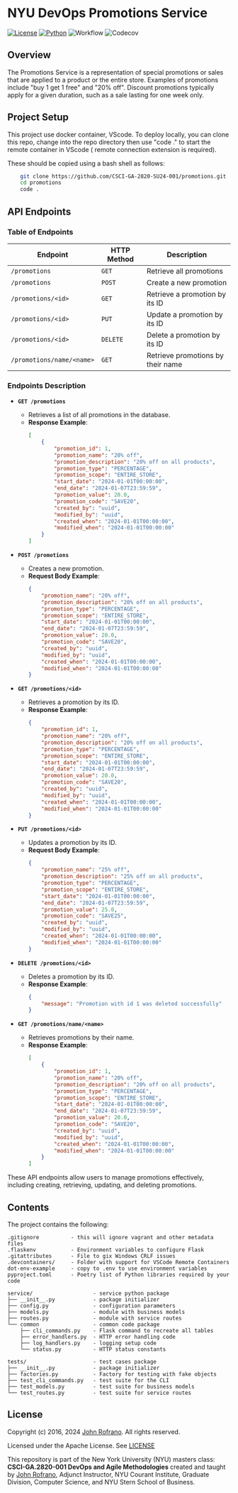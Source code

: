 # NYU DevOps Promotions Service

[![License](https://img.shields.io/badge/License-Apache_2.0-blue.svg)](https://opensource.org/licenses/Apache-2.0)
[![Python](https://img.shields.io/badge/Language-Python-blue.svg)](https://python.org/)
![Workflow](https://github.com/CSCI-GA-2820-SU24-001/promotions/actions/workflows/workflow.yml/badge.svg)
![Codecov](https://codecov.io/github/CSCI-GA-2820-SU24-001/promotions/graph/badge.svg?)

## Overview

The Promotions Service is a representation of special promotions or sales that are applied to a product or the entire store. Examples of promotions include "buy 1 get 1 free" and "20% off". Discount promotions typically apply for a given duration, such as a sale lasting for one week only.

## Project Setup

This project use docker container, VScode. To deploy locally, you can clone this repo, change into the repo directory then use "code ." to start the remote container in VScode ( remote connection extension is required).

These should be copied using a bash shell as follows:

```bash
    git clone https://github.com/CSCI-GA-2820-SU24-001/promotions.git
    cd promotions
    code .
```

## API Endpoints

### Table of Endpoints

| Endpoint               | HTTP Method | Description                                      |
|------------------------|-------------|--------------------------------------------------|
| `/promotions`          | `GET`       | Retrieve all promotions                          |
| `/promotions`          | `POST`      | Create a new promotion                           |
| `/promotions/<id>`     | `GET`       | Retrieve a promotion by its ID                   |
| `/promotions/<id>`     | `PUT`       | Update a promotion by its ID                     |
| `/promotions/<id>`     | `DELETE`    | Delete a promotion by its ID                     |
| `/promotions/name/<name>` | `GET`    | Retrieve promotions by their name                |

### Endpoints Description

- **`GET /promotions`**
  - Retrieves a list of all promotions in the database.
  - **Response Example**:
    ```json
    [
        {
            "promotion_id": 1,
            "promotion_name": "20% off",
            "promotion_description": "20% off on all products",
            "promotion_type": "PERCENTAGE",
            "promotion_scope": "ENTIRE_STORE",
            "start_date": "2024-01-01T00:00:00",
            "end_date": "2024-01-07T23:59:59",
            "promotion_value": 20.0,
            "promotion_code": "SAVE20",
            "created_by": "uuid",
            "modified_by": "uuid",
            "created_when": "2024-01-01T00:00:00",
            "modified_when": "2024-01-01T00:00:00"
        }
    ]
    ```

- **`POST /promotions`**
  - Creates a new promotion.
  - **Request Body Example**:
    ```json
    {
        "promotion_name": "20% off",
        "promotion_description": "20% off on all products",
        "promotion_type": "PERCENTAGE",
        "promotion_scope": "ENTIRE_STORE",
        "start_date": "2024-01-01T00:00:00",
        "end_date": "2024-01-07T23:59:59",
        "promotion_value": 20.0,
        "promotion_code": "SAVE20",
        "created_by": "uuid",
        "modified_by": "uuid",
        "created_when": "2024-01-01T00:00:00",
        "modified_when": "2024-01-01T00:00:00"
    }
    ```

- **`GET /promotions/<id>`**
  - Retrieves a promotion by its ID.
  - **Response Example**:
    ```json
    {
        "promotion_id": 1,
        "promotion_name": "20% off",
        "promotion_description": "20% off on all products",
        "promotion_type": "PERCENTAGE",
        "promotion_scope": "ENTIRE_STORE",
        "start_date": "2024-01-01T00:00:00",
        "end_date": "2024-01-07T23:59:59",
        "promotion_value": 20.0,
        "promotion_code": "SAVE20",
        "created_by": "uuid",
        "modified_by": "uuid",
        "created_when": "2024-01-01T00:00:00",
        "modified_when": "2024-01-01T00:00:00"
    }
    ```

- **`PUT /promotions/<id>`**
  - Updates a promotion by its ID.
  - **Request Body Example**:
    ```json
    {
        "promotion_name": "25% off",
        "promotion_description": "25% off on all products",
        "promotion_type": "PERCENTAGE",
        "promotion_scope": "ENTIRE_STORE",
        "start_date": "2024-01-01T00:00:00",
        "end_date": "2024-01-07T23:59:59",
        "promotion_value": 25.0,
        "promotion_code": "SAVE25",
        "created_by": "uuid",
        "modified_by": "uuid",
        "created_when": "2024-01-01T00:00:00",
        "modified_when": "2024-01-01T00:00:00"
    }
    ```

- **`DELETE /promotions/<id>`**
  - Deletes a promotion by its ID.
  - **Response Example**:
    ```json
    {
        "message": "Promotion with id 1 was deleted successfully"
    }
    ```

- **`GET /promotions/name/<name>`**
  - Retrieves promotions by their name.
  - **Response Example**:
    ```json
    [
        {
            "promotion_id": 1,
            "promotion_name": "20% off",
            "promotion_description": "20% off on all products",
            "promotion_type": "PERCENTAGE",
            "promotion_scope": "ENTIRE_STORE",
            "start_date": "2024-01-01T00:00:00",
            "end_date": "2024-01-07T23:59:59",
            "promotion_value": 20.0,
            "promotion_code": "SAVE20",
            "created_by": "uuid",
            "modified_by": "uuid",
            "created_when": "2024-01-01T00:00:00",
            "modified_when": "2024-01-01T00:00:00"
        }
    ]
    ```

These API endpoints allow users to manage promotions effectively, including creating, retrieving, updating, and deleting promotions.


## Contents

The project contains the following:

```text
.gitignore          - this will ignore vagrant and other metadata files
.flaskenv           - Environment variables to configure Flask
.gitattributes      - File to gix Windows CRLF issues
.devcontainers/     - Folder with support for VSCode Remote Containers
dot-env-example     - copy to .env to use environment variables
pyproject.toml      - Poetry list of Python libraries required by your code

service/                   - service python package
├── __init__.py            - package initializer
├── config.py              - configuration parameters
├── models.py              - module with business models
├── routes.py              - module with service routes
└── common                 - common code package
    ├── cli_commands.py    - Flask command to recreate all tables
    ├── error_handlers.py  - HTTP error handling code
    ├── log_handlers.py    - logging setup code
    └── status.py          - HTTP status constants

tests/                     - test cases package
├── __init__.py            - package initializer
├── factories.py           - Factory for testing with fake objects
├── test_cli_commands.py   - test suite for the CLI
├── test_models.py         - test suite for business models
└── test_routes.py         - test suite for service routes
```

## License

Copyright (c) 2016, 2024 [John Rofrano](https://www.linkedin.com/in/JohnRofrano/). All rights reserved.

Licensed under the Apache License. See [LICENSE](LICENSE)

This repository is part of the New York University (NYU) masters class: **CSCI-GA.2820-001 DevOps and Agile Methodologies** created and taught by [John Rofrano](https://cs.nyu.edu/~rofrano/), Adjunct Instructor, NYU Courant Institute, Graduate Division, Computer Science, and NYU Stern School of Business.
